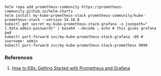 ```
helm repo add prometheus-community https://prometheus-community.github.io/helm-charts
helm install my-kube-prometheus-stack prometheus-community/kube-prometheus-stack --version 34.10.0
kubectl get secret my-kube-prometheus-stack-grafana -o jsonpath="{.data.admin-password}" | base64 --decode ; echo # this gives grafana pwd
kubectl port-forward svc/my-kube-prometheus-stack-grafana :80 # username: admin
kubectl port-forward svc/my-kube-prometheus-stack-prometheus 9090 
```

### References
1. [How to K8s: Getting Started with Prometheus and Grafana](https://www.macstadium.com/blog/how-to-k8s-getting-started-with-prometheus-and-grafana)